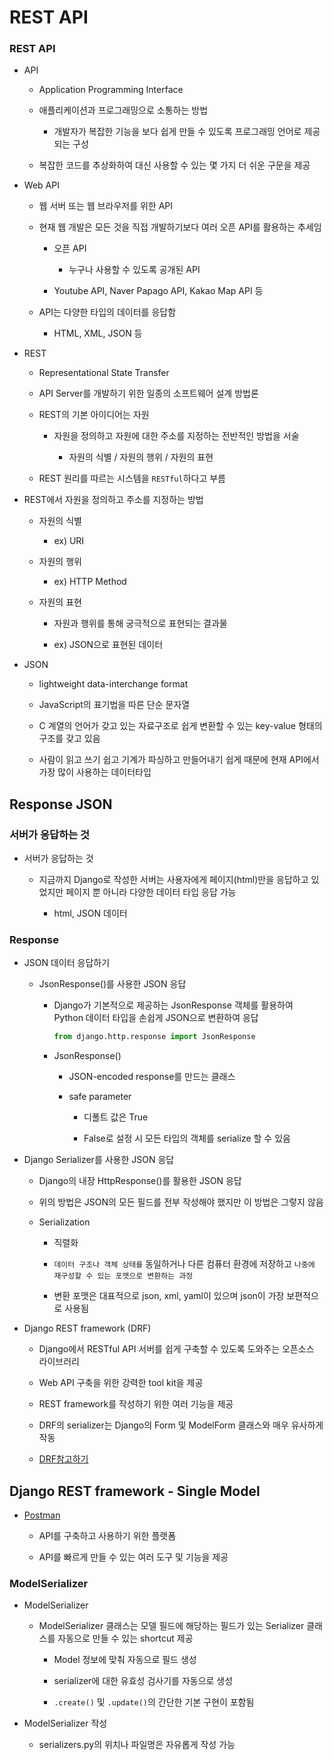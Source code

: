 # REST API

### REST API

- API
  
  - Application Programming Interface
  
  - 애플리케이션과 프로그래밍으로 소통하는 방법
    
    - 개발자가 복잡한 기능을 보다 쉽게 만들 수 있도록 프로그래밍 언어로 제공되는 구성
  
  - 복잡한 코드를 추상화하여 대신 사용할 수 있는 몇 가지 더 쉬운 구문을 제공

- Web API
  
  - 웹 서버 또는 웹 브라우저를 위한 API
  
  - 현재 웹 개발은 모든 것을 직접 개발하기보다 여러 오픈 API를 활용하는 추세임
    
    - 오픈 API
      
      - 누구나 사용할 수 있도록 공개된 API
    
    - Youtube API, Naver Papago API, Kakao Map API 등
  
  - API는 다양한 타입의 데이터를 응답함
    
    - HTML, XML, JSON 등

- REST
  
  - Representational State Transfer
  
  - API Server를 개발하기 위한 일종의 소프트웨어 설계 방법론
  
  - REST의 기본 아이디어는 자원
    
    - 자원을 정의하고 자원에 대한 주소를 지정하는 전반적인 방법을 서술
      
      - 자원의 식별 / 자원의 행위 / 자원의 표현
  
  - REST 원리를 따르는 시스템을 `RESTful`하다고 부름

- REST에서 자원을 정의하고 주소를 지정하는 방법
  
  - 자원의 식별
    
    - ex) URI
  
  - 자원의 행위
    
    - ex) HTTP Method
  
  - 자원의 표현
    
    - 자원과 행위를 통해 궁극적으로 표현되는 결과물
    
    - ex) JSON으로 표현된 데이터

- JSON
  
  - lightweight data-interchange format
  
  - JavaScript의 표기법을 따른 단순 문자열
  
  - C 계열의 언어가 갖고 있는 자료구조로 쉽게 변환할 수 있는 key-value 형태의 구조를 갖고 있음
  
  - 사람이 읽고 쓰기 쉽고 기계가 파싱하고 만들어내기 쉽게 때문에 현재 API에서 가장 많이 사용하는 데이터타입

## Response JSON

### 서버가 응답하는 것

- 서버가 응답하는 것
  
  - 지금까지 Django로 작성한 서버는 사용자에게 페이지(html)만을 응답하고 있었지만 페이지 뿐 아니라 다양한 데이터 타입 응답 가능
    
    - html, JSON 데이터

### Response

- JSON 데이터 응답하기
  
  - JsonResponse()를 사용한 JSON 응답
    
    - Django가 기본적으로 제공하는 JsonResponse 객체를 활용하여 Python 데이터 타입을 손쉽게 JSON으로 변환하여 응답
      
      ```python
      from django.http.response import JsonResponse
      ```
    
    - JsonResponse()
      
      - JSON-encoded response를 만드는 클래스
      
      - safe parameter
        
        - 디폴트 값은 True
        
        - False로 설정 시 모든 타입의 객체를 serialize 할 수 있음

- Django Serializer를 사용한 JSON 응답
  
  - Django의 내장 HttpResponse()를 활용한 JSON 응답
  
  - 위의 방법은 JSON의 모든 필드를 전부 작성해야 했지만 이 방법은 그렇지 않음
  
  - Serialization
    
    - 직렬화
    
    - `데이터 구조나 객체 상태를` 동일하거나 다른 컴퓨터 환경에 저장하고 `나중에 재구성할 수 있는 포맷으로 변환하는 과정`
    
    - 변환 포맷은 대표적으로 json, xml, yaml이 있으며 json이 가장 보편적으로 사용됨

- Django REST framework (DRF)
  
  - Django에서 RESTful API 서버를 쉽게 구축할 수 있도록 도와주는 오픈소스 라이브러리
  
  - Web API 구축을 위한 강력한 tool kit을 제공
  
  - REST framework를 작성하기 위한 여러 기능을 제공
  
  - DRF의 serializer는 Django의 Form 및 ModelForm 클래스와 매우 유사하게 작동
  
  - [DRF참고하기](https://www.django-rest-framework.org/)

## Django REST framework - Single Model

- [Postman](https://www.postman.com/downloads)
  
  - API를 구축하고 사용하기 위한 플랫폼
  
  - API를 빠르게 만들 수 있는 여러 도구 및 기능을 제공

### ModelSerializer

- ModelSerializer
  
  - ModelSerializer 클래스는 모델 필드에 해당하는 필드가 있는 Serializer 클래스를 자동으로 만들 수 있는 shortcut 제공
    
    - Model 정보에 맞춰 자동으로 필드 생성
    
    - serializer에 대한 유효성 검사기를 자동으로 생성
    
    - `.create()` 및 `.update()`의 간단한 기본 구현이 포함됨

- ModelSerializer 작성
  
  - serializers.py의 위치나 파일명은 자유롭게 작성 가능